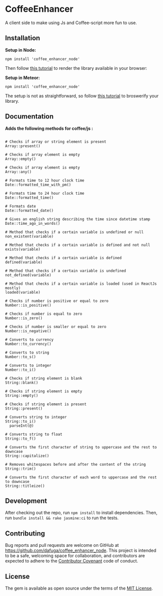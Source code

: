# CoffeeEnhancer

A client side to make using Js and Coffee-script more fun to use.


## Installation

**Setup in Node:**

```Node
npm install 'coffee_enhancer_node'
```

Then follow [this tutorial](http://browserify.org/) to render the library available in your browser:

**Setup in Meteor:**

```Node
npm install 'coffee_enhancer_node'
```
The setup is not as straightforward, so follow [this tutorial](https://react-in-meteor.readthedocs.org/en/latest/client-npm/) to broswerify your library.


## Documentation

**Adds the following methods for coffee/js :**

```coffescript

# Checks if array or string element is present
Array::present()

# Checks if array element is empty
Array::empty()

# Checks if array element is empty
Array::any()

# Formats time to 12 hour clock time
Date::formatted_time_with_pm()

# Formats time to 24 hour clock time
Date::formatted_time()

# Formats date
Date::formatted_date()

# Gives an english string describing the time since datetime stamp
Date::time_ago_in_words()

# Method that checks if a certain variable is undefined or null
non_existent(variable)

# Method that checks if a certain variable is defined and not null
exists(variable)

# Method that checks if a certain variable is defined
defined(variable)

# Method that checks if a certain variable is undefined
not_defined(variable)

# Method that checks if a certain variable is loaded (used in ReactJs mostly)
loaded(variable)

# Checks if number is positive or equal to zero
Number::is_positive()

# Checks if number is equal to zero
Number::is_zero()

# Checks if number is smaller or equal to zero
Number::is_negative()

# Converts to currency
Number::to_currency()

# Converts to string
Number::to_s()

# Converts to integer
Number::to_i()

# Checks if string element is blank
String::blank()

# Checks if string element is empty
String::empty()

# Checks if string element is present
String::present()

# Converts string to integer
String::to_i()
  parseInt(@)

# Converts string to float
String::to_f()

# Converts the first character of string to uppercase and the rest to downcase
String::capitalize()

# Removes whitespaces before and after the content of the string
String::trim()

# Converts the first character of each word to uppercase and the rest to downcase
String::titleize()

```

## Development

After checking out the repo, run `npm install` to install dependencies. Then, run `bundle install && rake jasmine:ci` to run the tests.

## Contributing

Bug reports and pull requests are welcome on GitHub at https://github.com/dafuga/coffee_enhancer_node. This project is intended to be a safe, welcoming space for collaboration, and contributors are expected to adhere to the [Contributor Covenant](http://contributor-covenant.org) code of conduct.


## License

The gem is available as open source under the terms of the [MIT License](http://opensource.org/licenses/MIT).


